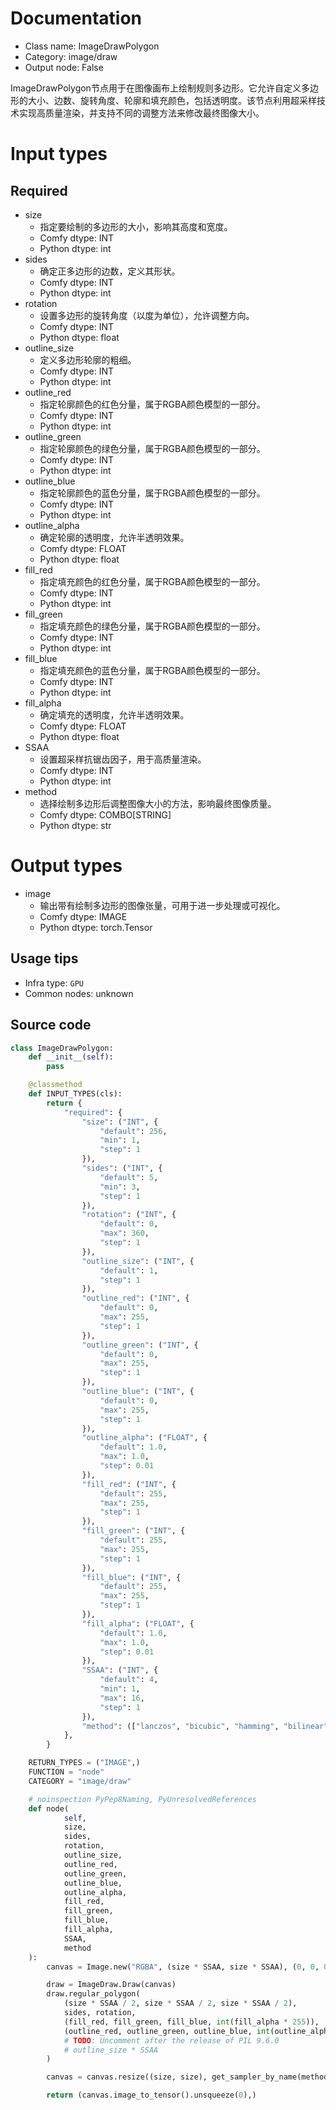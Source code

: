 
# Documentation
- Class name: ImageDrawPolygon
- Category: image/draw
- Output node: False

ImageDrawPolygon节点用于在图像画布上绘制规则多边形。它允许自定义多边形的大小、边数、旋转角度、轮廓和填充颜色，包括透明度。该节点利用超采样技术实现高质量渲染，并支持不同的调整方法来修改最终图像大小。

# Input types
## Required
- size
    - 指定要绘制的多边形的大小，影响其高度和宽度。
    - Comfy dtype: INT
    - Python dtype: int
- sides
    - 确定正多边形的边数，定义其形状。
    - Comfy dtype: INT
    - Python dtype: int
- rotation
    - 设置多边形的旋转角度（以度为单位），允许调整方向。
    - Comfy dtype: INT
    - Python dtype: float
- outline_size
    - 定义多边形轮廓的粗细。
    - Comfy dtype: INT
    - Python dtype: int
- outline_red
    - 指定轮廓颜色的红色分量，属于RGBA颜色模型的一部分。
    - Comfy dtype: INT
    - Python dtype: int
- outline_green
    - 指定轮廓颜色的绿色分量，属于RGBA颜色模型的一部分。
    - Comfy dtype: INT
    - Python dtype: int
- outline_blue
    - 指定轮廓颜色的蓝色分量，属于RGBA颜色模型的一部分。
    - Comfy dtype: INT
    - Python dtype: int
- outline_alpha
    - 确定轮廓的透明度，允许半透明效果。
    - Comfy dtype: FLOAT
    - Python dtype: float
- fill_red
    - 指定填充颜色的红色分量，属于RGBA颜色模型的一部分。
    - Comfy dtype: INT
    - Python dtype: int
- fill_green
    - 指定填充颜色的绿色分量，属于RGBA颜色模型的一部分。
    - Comfy dtype: INT
    - Python dtype: int
- fill_blue
    - 指定填充颜色的蓝色分量，属于RGBA颜色模型的一部分。
    - Comfy dtype: INT
    - Python dtype: int
- fill_alpha
    - 确定填充的透明度，允许半透明效果。
    - Comfy dtype: FLOAT
    - Python dtype: float
- SSAA
    - 设置超采样抗锯齿因子，用于高质量渲染。
    - Comfy dtype: INT
    - Python dtype: int
- method
    - 选择绘制多边形后调整图像大小的方法，影响最终图像质量。
    - Comfy dtype: COMBO[STRING]
    - Python dtype: str

# Output types
- image
    - 输出带有绘制多边形的图像张量，可用于进一步处理或可视化。
    - Comfy dtype: IMAGE
    - Python dtype: torch.Tensor


## Usage tips
- Infra type: `GPU`
- Common nodes: unknown


## Source code
```python
class ImageDrawPolygon:
    def __init__(self):
        pass

    @classmethod
    def INPUT_TYPES(cls):
        return {
            "required": {
                "size": ("INT", {
                    "default": 256,
                    "min": 1,
                    "step": 1
                }),
                "sides": ("INT", {
                    "default": 5,
                    "min": 3,
                    "step": 1
                }),
                "rotation": ("INT", {
                    "default": 0,
                    "max": 360,
                    "step": 1
                }),
                "outline_size": ("INT", {
                    "default": 1,
                    "step": 1
                }),
                "outline_red": ("INT", {
                    "default": 0,
                    "max": 255,
                    "step": 1
                }),
                "outline_green": ("INT", {
                    "default": 0,
                    "max": 255,
                    "step": 1
                }),
                "outline_blue": ("INT", {
                    "default": 0,
                    "max": 255,
                    "step": 1
                }),
                "outline_alpha": ("FLOAT", {
                    "default": 1.0,
                    "max": 1.0,
                    "step": 0.01
                }),
                "fill_red": ("INT", {
                    "default": 255,
                    "max": 255,
                    "step": 1
                }),
                "fill_green": ("INT", {
                    "default": 255,
                    "max": 255,
                    "step": 1
                }),
                "fill_blue": ("INT", {
                    "default": 255,
                    "max": 255,
                    "step": 1
                }),
                "fill_alpha": ("FLOAT", {
                    "default": 1.0,
                    "max": 1.0,
                    "step": 0.01
                }),
                "SSAA": ("INT", {
                    "default": 4,
                    "min": 1,
                    "max": 16,
                    "step": 1
                }),
                "method": (["lanczos", "bicubic", "hamming", "bilinear", "box", "nearest"],),
            },
        }

    RETURN_TYPES = ("IMAGE",)
    FUNCTION = "node"
    CATEGORY = "image/draw"

    # noinspection PyPep8Naming, PyUnresolvedReferences
    def node(
            self,
            size,
            sides,
            rotation,
            outline_size,
            outline_red,
            outline_green,
            outline_blue,
            outline_alpha,
            fill_red,
            fill_green,
            fill_blue,
            fill_alpha,
            SSAA,
            method
    ):
        canvas = Image.new("RGBA", (size * SSAA, size * SSAA), (0, 0, 0, 0))

        draw = ImageDraw.Draw(canvas)
        draw.regular_polygon(
            (size * SSAA / 2, size * SSAA / 2, size * SSAA / 2),
            sides, rotation,
            (fill_red, fill_green, fill_blue, int(fill_alpha * 255)),
            (outline_red, outline_green, outline_blue, int(outline_alpha * 255)),
            # TODO: Uncomment after the release of PIL 9.6.0
            # outline_size * SSAA
        )

        canvas = canvas.resize((size, size), get_sampler_by_name(method))

        return (canvas.image_to_tensor().unsqueeze(0),)

```
